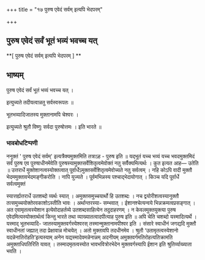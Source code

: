 +++
title = "१७ पुरुष एवेदं सर्वम् इत्यपि भेदपरम्"

+++


## पुरुष एवेदं सर्वं भूतं भव्यं भवच्च यत्

**\[ पुरुष एवेदं सर्वम् इत्यपि भेदपरम् \] **

## भाष्यम्

पुरुष एवेदं सर्वं भूतं भव्यं भवच्च यत् ।

इत्युच्यते तदीयत्वान्नतु सर्वस्वरूपतः ॥

भूतभव्यादिजातस्य मुक्तानामपि चेश्वरः ।

इत्युच्यते श्रुतौ विष्णुः सर्वदा पुरुषोत्तमः । इति भारते ॥

### **भावबोधटिप्पणी**

ननूक्तं ' पुरुष एवेदं सर्वम्' इत्यत्रैक्यमुक्तमिति तत्राऽह - पुरुष इति ॥ यद्भूतं यच्च भव्यं यच्च भवदमुक्तमिदं सर्वं पुरुष एव पुरुषाधीनमेवेति पुरुषस्यामुक्तसर्वेशितृत्वमेवोक्तं नतु सर्वैक्यमित्यर्थः । कुत इत्यत आह— उतेति ॥ उत्तरार्धे मुक्तेशानत्वस्योक्तत्वात् पूर्वार्धेऽमुक्तसर्वेशितृत्वमेवोच्यते नतु सर्वत्वम् । नहि कोऽपि वादी मुक्तौ भेदममुक्तावभेदमङ्गीकरोति । नापि युज्यते । पूर्वमभिन्नस्य पश्चाद्भेदायोगात् । किञ्च यदि पूर्वार्धे सर्वत्वमुक्तं

स्यात्तर्ह्यत्तरार्धे उतशब्दो व्यर्थः स्यात् । अमुक्तसमुच्चयार्थो हि उतशब्दः । नच द्वयोरीशत्वस्यानुक्तौ तत्समुच्चयोक्तेरवकाशोऽस्तीति भावः । अर्थान्तरस्या- सम्भवात् । ईशानश्चेत्यन्वये भिन्नक्रमत्वप्रसङ्गात् । अत एवामृतत्वस्येशान इत्येवोदाहर्तव्ये उतशब्दसाहित्येन तदुदाहरणम् । न केवलमुक्तयुक्त्या पुरुष एवेदमित्यस्योक्तार्थत्वं किन्तु भारते तथा व्याख्यातत्वादपीत्याह पुरुष इति ॥ अपि चेति चशब्दो यस्मादित्यर्थे । यस्माद् भूतभव्यादि- जातस्यामुक्तवर्गस्येश्वरस् तस्मान्मुक्तानामपीश्वर इति । संसारे स्वाधीनं जगद्यदि मुक्तौ स्वाधीनतां जह्यात् तदा प्रेक्षावान्न मोचयेत् । अतो मुक्तावपि तदधीनमेव । श्रुतौ ‘उतामृतत्वस्येशानो यदन्नेनातिरोहति’इत्यस्याम् अनेन यद्यस्मादेवमन्नेनान्नम् अदनीयम् अमुक्तवर्गमतिरोहत्यतिक्रामति अमुक्ताधिपतिरिति यावत् । तस्मादमृतत्वस्योत भावभवित्रोरभेदेन मुक्तवर्गस्यापि ईशान इति श्रुतिर्व्याख्याता भवति ।

